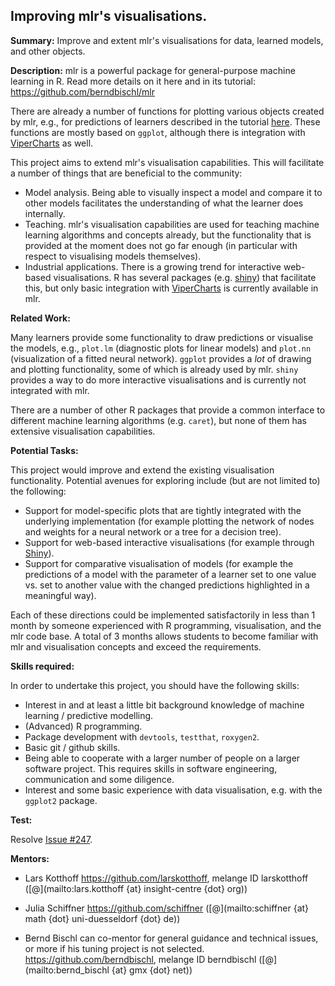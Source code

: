 ## Improving mlr's visualisations.

**Summary:** Improve and extent mlr's visualisations for data, learned models, and other objects. 

**Description:** 
mlr is a powerful package for general-purpose machine learning in R. Read more details on it here and in its tutorial:
https://github.com/berndbischl/mlr

There are already a number of functions for plotting various objects created by mlr, e.g., for predictions of learners described in the tutorial [here](http://berndbischl.github.io/mlr/tutorial/html/predict/index.html#visualizing-the-prediction). These functions are mostly based on `ggplot`, although there is integration with [ViperCharts](http://viper.ijs.si/) as well.

This project aims to extend mlr's visualisation capabilities. This will facilitate a number of things that are beneficial to the community:

- Model analysis. Being able to visually inspect a model and compare it to other models facilitates the understanding of what the learner does internally.
- Teaching. mlr's visualisation capabilities are used for teaching machine learning algorithms and concepts already, but the functionality that is provided at the moment does not go far enough (in particular with respect to visualising models themselves).
- Industrial applications. There is a growing trend for interactive web-based visualisations. R has several packages (e.g. [shiny](http://shiny.rstudio.com)) that facilitate this, but only basic integration with [ViperCharts](http://viper.ijs.si) is currently available in mlr.

**Related Work:**

Many learners provide some functionality to draw predictions or visualise the models, e.g., `plot.lm` (diagnostic plots for linear models) and `plot.nn` (visualization of a fitted neural network). `ggplot` provides a *lot* of drawing and plotting functionality, some of which is already used by mlr. `shiny` provides a way to do more interactive visualisations and is currently not integrated with mlr.

There are a number of other R packages that provide a common interface to different machine learning algorithms (e.g. `caret`), but none of them has extensive visualisation capabilities.

**Potential Tasks:**

This project would improve and extend the existing visualisation functionality. Potential avenues for exploring include (but are not limited to) the following:

* Support for model-specific plots that are tightly integrated with the underlying implementation (for example plotting the network of nodes and weights for a neural network or a tree for a decision tree).
* Support for web-based interactive visualisations (for example through [Shiny](http://shiny.rstudio.com/)).
* Support for comparative visualisation of models (for example the predictions of a model with the parameter of a learner set to one value vs. set to another value with the changed predictions highlighted in a meaningful way).

Each of these directions could be implemented satisfactorily in less than 1 month by someone experienced with R programming, visualisation, and the mlr code base. A total of 3 months allows students to become familiar with mlr and visualisation concepts and exceed the requirements.

**Skills required:**

In order to undertake this project, you should have the following skills:

* Interest in and at least a little bit background knowledge of machine learning / predictive modelling.
* (Advanced) R programming.
* Package development with `devtools`, `testthat`, `roxygen2`.
* Basic git / github skills.
* Being able to cooperate with a larger number of people on a larger software project. This requires skills in software engineering, communication and some diligence.
* Interest and some basic experience with data visualisation, e.g. with the `ggplot2` package.

**Test:**

Resolve [Issue #247](https://github.com/berndbischl/mlr/issues/247).

**Mentors:**

* Lars Kotthoff https://github.com/larskotthoff, melange ID larskotthoff ([@](mailto:lars.kotthoff {at} insight-centre {dot} org))

* Julia Schiffner https://github.com/schiffner ([@](mailto:schiffner {at} math {dot} uni-duesseldorf {dot} de))

* Bernd Bischl can co-mentor for general guidance and technical issues, or more if his tuning project is not selected. https://github.com/berndbischl, melange ID berndbischl ([@](mailto:bernd_bischl {at} gmx {dot} net))
